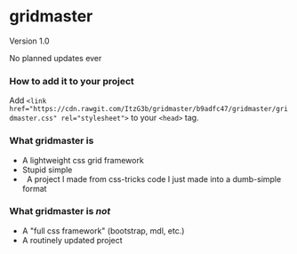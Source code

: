 # gridmaster
Version 1.0

No planned updates ever

### How to add it to your project

Add `<link href="https://cdn.rawgit.com/ItzG3b/gridmaster/b9adfc47/gridmaster/gridmaster.css" rel="stylesheet">` to your `<head>` tag.

### What gridmaster is
-   A lightweight css grid framework
-   Stupid simple
-   A project I made from css-tricks code I just made into a dumb-simple format

### What gridmaster is _not_

-   A "full css framework" (bootstrap, mdl, etc.)
-   A routinely updated project

